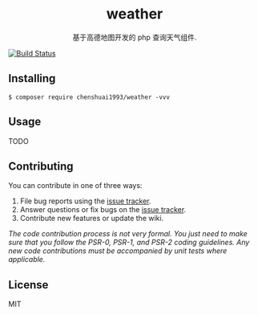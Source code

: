 <h1 align="center"> weather </h1>

<p align="center"> 基于高德地图开发的 php 查询天气组件.</p>

[![Build Status](https://travis-ci.org/chenshuai1993/weather.svg?branch=master)](https://travis-ci.org/chenshuai1993/weather)


## Installing

```shell
$ composer require chenshuai1993/weather -vvv
```

## Usage

TODO

## Contributing

You can contribute in one of three ways:

1. File bug reports using the [issue tracker](https://github.com/chenshuai1993/weather/issues).
2. Answer questions or fix bugs on the [issue tracker](https://github.com/chenshuai1993/weather/issues).
3. Contribute new features or update the wiki.

_The code contribution process is not very formal. You just need to make sure that you follow the PSR-0, PSR-1, and PSR-2 coding guidelines. Any new code contributions must be accompanied by unit tests where applicable._

## License

MIT